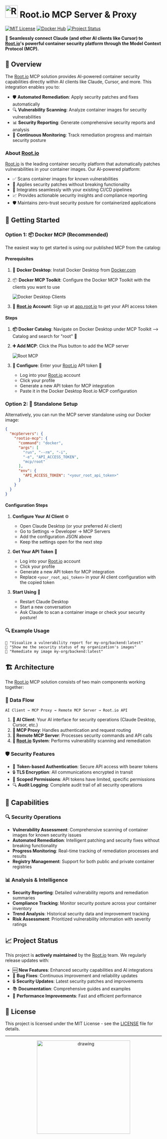 # <img src="./assets/root-logo.svg" alt="Root.io Logo" width="40"> Root.io MCP Server & Proxy

[![MIT License](https://img.shields.io/badge/license-MIT-green.svg)](LICENSE)
[![Docker Hub](https://img.shields.io/docker/pulls/mcp/root)](https://hub.docker.com/r/mcp/root)
[![Project Status](https://img.shields.io/badge/status-maintained-brightgreen)](https://github.com/root-io/mcp-proxy)

🚀 **Seamlessly connect Claude (and other AI clients like Cursor) to [Root.io](https://app.root.io)'s powerful container security platform through the Model Context Protocol (MCP).**

## 🌟 Overview

The [Root.io](https://app.root.io) MCP solution provides AI-powered container security capabilities directly within AI clients like Claude, Cursor, and more. This integration enables you to:

- 🛡️ **Automated Remediation**: Apply security patches and fixes automatically
- 🔍 **Vulnerability Scanning**: Analyze container images for security vulnerabilities
- 📊 **Security Reporting**: Generate comprehensive security reports and analysis
- 🔄 **Continuous Monitoring**: Track remediation progress and maintain security posture

### About [Root.io](https://app.root.io)

[Root.io](https://app.root.io) is the leading container security platform that automatically patches vulnerabilities in your container images. Our AI-powered platform:

- ✅ Scans container images for known vulnerabilities
- 🔧 Applies security patches without breaking functionality  
- 🚀 Integrates seamlessly with your existing CI/CD pipelines
- 📈 Provides actionable security insights and compliance reporting
- 🛡️ Maintains zero-trust security posture for containerized applications

## 🚀 Getting Started

### Option 1: 📦 Docker MCP (Recommended)

The easiest way to get started is using our published MCP from the catalog:
#### Prerequisites
1. 🐳 **Docker Desktop**: Install Docker Desktop from [Docker.com](https://www.docker.com/products/docker-desktop)
2. 📦 **Docker MCP Toolkit**: Configure the Docker MCP Toolkit with the clients you want to use
   
   ![Docker Desktop Clients](./assets/docker%20desktop%20clients.png)
3. 🏢 **[Root.io](https://app.root.io) Account**: Sign up at [app.root.io](https://app.root.io) to get your API access token

#### Steps
1. **📦 Docker Catalog**: Navigate on Docker Desktop under MCP Toolkit --> Catalog and search for "root" 🌱
2. **➕ Add MCP**: Click the Plus button to add the MCP server
   
   ![Root MCP](./assets/root%20mcp.png)
3. **📝 Configure**: Enter your [Root.io](https://app.root.io) API token 🔑
   - Log into your [Root.io](https://app.root.io) account
   - Click your profile
   - Generate a new API token for MCP integration
   - Paste it in the Docker Desktop Root.io MCP configuration

### Option 2: 🔧 Standalone Setup

Alternatively, you can run the MCP server standalone using our Docker image:

```json
{
  "mcpServers": {
    "rootio-mcp": {
      "command": "docker",
      "args": [
        "run", "--rm", "-i",
        "-e", "API_ACCESS_TOKEN",
        "mcp/root"
      ],
      "env": {
        "API_ACCESS_TOKEN": "<your_root_api_token>"
      }
    }
  }
}
```

#### Configuration Steps

1. **Configure Your AI Client** ⚙️
   - Open Claude Desktop (or your preferred AI client)
   - Go to Settings → Developer → MCP Servers
   - Add the configuration JSON above
   - Keep the settings open for the next step

2. **Get Your API Token** 🔑
   - Log into your [Root.io](https://app.root.io) account
   - Click your profile
   - Generate a new API token for MCP integration
   - Replace `<your_root_api_token>` in your AI client configuration with the copied token

3. **Start Using** 🎉
   - Restart Claude Desktop
   - Start a new conversation
   - Ask Claude to scan a container image or check your security posture!

### 🔍 Example Usage

```
📝 "Visualize a vulnerability report for my-org/backend:latest"
📝 "Show me the security status of my organization's images"
📝 "Remediate my image my-org/backend:latest"
```

## 🏗️ Architecture

The [Root.io](https://app.root.io) MCP solution consists of two main components working together:

### 🔄 Data Flow

```
AI Client → MCP Proxy → Remote MCP Server → Root.io API
```

1. **🤖 AI Client**: Your AI interface for security operations (Claude Desktop, Cursor, etc.)
2. **🔗 MCP Proxy**: Handles authentication and request routing
3. **🚀 Remote MCP Server**: Processes security commands and API calls
4. **🏢 [Root.io](https://app.root.io) System**: Performs vulnerability scanning and remediation

### 🛡️ Security Features

- 🔐 **Token-based Authentication**: Secure API access with bearer tokens
- 🔒 **TLS Encryption**: All communications encrypted in transit
- 🎯 **Scoped Permissions**: API tokens have limited, specific permissions
- 🔍 **Audit Logging**: Complete audit trail of all security operations

## 🎯 Capabilities

### 🔍 Security Operations
- **Vulnerability Assessment**: Comprehensive scanning of container images for known security issues
- **Automated Remediation**: Intelligent patching and security fixes without breaking functionality
- **Progress Monitoring**: Real-time tracking of remediation processes and results
- **Registry Management**: Support for both public and private container registries

### 📊 Analysis & Intelligence
- **Security Reporting**: Detailed vulnerability reports and remediation summaries
- **Compliance Tracking**: Monitor security posture across your container inventory
- **Trend Analysis**: Historical security data and improvement tracking
- **Risk Assessment**: Prioritized vulnerability information with severity ratings

## 📈 Project Status

This project is **actively maintained** by the [Root.io](https://app.root.io) team. We regularly release updates with:

- 🆕 **New Features**: Enhanced security capabilities and AI integrations
- 🐛 **Bug Fixes**: Continuous improvement and reliability updates  
- 🔒 **Security Updates**: Latest security patches and improvements
- 📚 **Documentation**: Comprehensive guides and examples
- 🚀 **Performance Improvements**: Fast and efficient performance

## 📄 License

This project is licensed under the MIT License - see the [LICENSE](LICENSE) file for details.

---

<div align="center">
   <img src="./assets/Asset 3.svg" alt="drawing" width="300"/>
</div>

